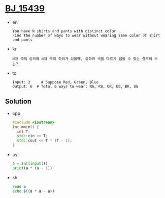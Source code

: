 # [BJ_15439](https://acmicpc.net/problem/15439)

* en

  ```en
  You have N shirts and pants with distinct color
  Find the number of ways to wear without wearing same color of shirt and pants
  ```

* kr

  ```kr
  N개 색의 상의와 N개 색의 하의가 있을때, 상하의 색을 다르게 입을 수 있는 경우의 수는?
  ```

* tc

  ```tc
  Input: 3     # Suppose Red, Green, Blue
  Output: 6  # Total 6 ways to wear: RG, RB, GR, GB, BR, BG
  ```

## Solution

* cpp

  ```cpp
  #include <iostream>
  int main() {
    int T;
    std::cin >> T;
    std::cout << T * (T - 1);
  }
  ```

* py

  ```py
  a = int(input())
  print(a * (a - 1))
  ```

* sh

  ```sh
  read a
  echo $((a * a - a))
  ```
